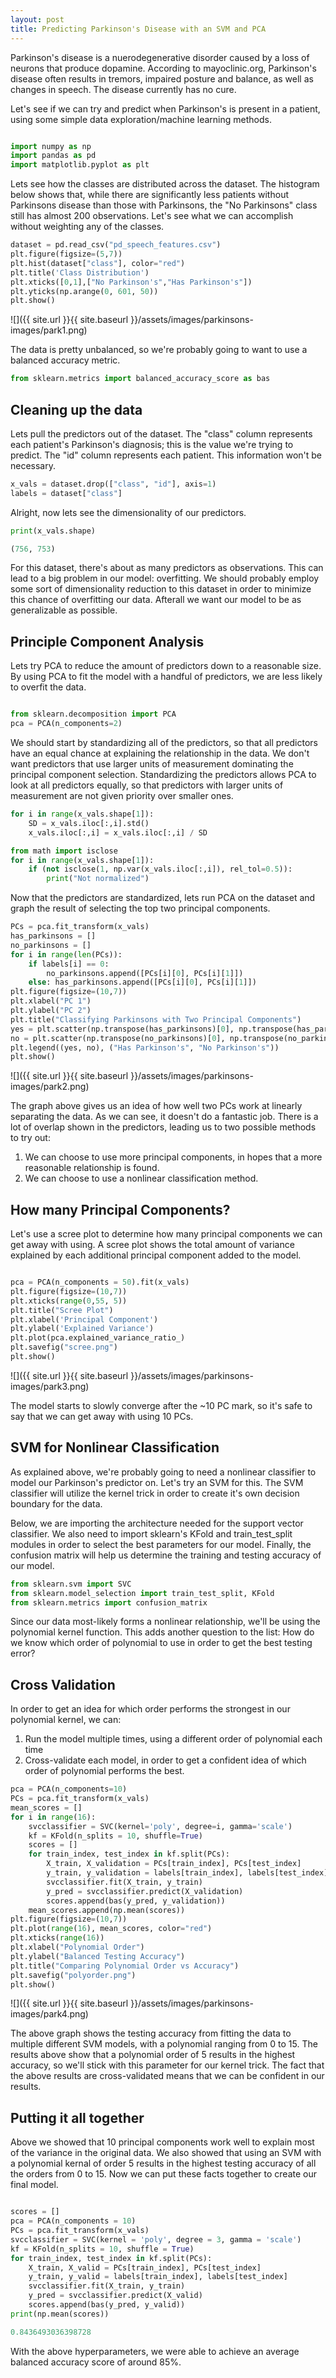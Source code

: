 ```yaml
---
layout: post
title: Predicting Parkinson's Disease with an SVM and PCA
---
```


Parkinson's disease is a nuerodegenerative disorder caused by a loss of neurons that produce dopamine. According to mayoclinic.org, Parkinson's disease often results in tremors, impaired posture and balance, as well as changes in speech. The disease currently has no cure.

Let's see if we can try and predict when Parkinson's is present in a patient, using some simple data exploration/machine learning methods.

```python

import numpy as np
import pandas as pd
import matplotlib.pyplot as plt
```
Lets see how the classes are distributed across the dataset. The histogram below shows that, while there are significantly less patients without Parkinsons disease than those with Parkinsons, the "No Parkinsons" class still has almost 200 observations. Let's see what we can accomplish without weighting any of the classes.

```python
dataset = pd.read_csv("pd_speech_features.csv")
plt.figure(figsize=(5,7))
plt.hist(dataset["class"], color="red")
plt.title('Class Distribution')
plt.xticks([0,1],["No Parkinson's","Has Parkinson's"])
plt.yticks(np.arange(0, 601, 50))
plt.show()
```

![]({{ site.url }}{{ site.baseurl }}/assets/images/parkinsons-images/park1.png)

The data is pretty unbalanced, so we're probably going to want to use a balanced accuracy metric. 


```python
from sklearn.metrics import balanced_accuracy_score as bas
```

## Cleaning up the data

Lets pull the predictors out of the dataset. The "class" column represents each patient's Parkinson's diagnosis; this is the value we're trying to predict. The "id" column represents each patient. This information won't be necessary.


```python
x_vals = dataset.drop(["class", "id"], axis=1)
labels = dataset["class"]
```

Alright, now lets see the dimensionality of our predictors.

```python
print(x_vals.shape)
```

```python
(756, 753)
```

For this dataset, there's about as many predictors as observations. This can lead to a big problem in our model: overfitting. We should probably employ some sort of dimensionality reduction to this dataset in order to minimize this chance of overfitting our data. Afterall we want our model to be as generalizable as possible.

## Principle Component Analysis


Lets try PCA to reduce the amount of predictors down to a reasonable size. By using PCA to fit the model with a handful of predictors, we are less likely to overfit the data.

```python

from sklearn.decomposition import PCA
pca = PCA(n_components=2)
```

We should start by standardizing all of the predictors, so that all predictors have an equal chance at explaining the relationship in the data. We don't want predictors that use larger units of measurement dominating the principal component selection. Standardizing the predictors allows PCA to look at all predictors equally, so that predictors with larger units of measurement are not given priority over smaller ones.

```python
for i in range(x_vals.shape[1]):
    SD = x_vals.iloc[:,i].std()
    x_vals.iloc[:,i] = x_vals.iloc[:,i] / SD

from math import isclose
for i in range(x_vals.shape[1]):
    if (not isclose(1, np.var(x_vals.iloc[:,i]), rel_tol=0.5)):
        print("Not normalized")
```

Now that the predictors are standardized, lets run PCA on the dataset and graph the result of selecting the top two principal components.

```python
PCs = pca.fit_transform(x_vals)
has_parkinsons = []
no_parkinsons = []
for i in range(len(PCs)):
    if labels[i] == 0:
        no_parkinsons.append([PCs[i][0], PCs[i][1]])
    else: has_parkinsons.append([PCs[i][0], PCs[i][1]])
plt.figure(figsize=(10,7))
plt.xlabel("PC 1")
plt.ylabel("PC 2")
plt.title("Classifying Parkinsons with Two Principal Components")
yes = plt.scatter(np.transpose(has_parkinsons)[0], np.transpose(has_parkinsons)[1], color = "red")
no = plt.scatter(np.transpose(no_parkinsons)[0], np.transpose(no_parkinsons)[1], color = "blue")
plt.legend((yes, no), ("Has Parkinson's", "No Parkinson's"))
plt.show()
```

![]({{ site.url }}{{ site.baseurl }}/assets/images/parkinsons-images/park2.png)


The graph above gives us an idea of how well two PCs work at linearly separating the data. As we can see, it doesn't do a fantastic job. There is a lot of overlap shown in the predictors, leading us to two possible methods to try out:

  1. We can choose to use more principal components, in hopes that a more reasonable relationship is found.
  2. We can choose to use a nonlinear classification method.

## How many Principal Components?


Let's use a scree plot to determine how many principal components we can get away with using. A scree plot shows the total amount of variance explained by each additional principal component added to the model.

```python

pca = PCA(n_components = 50).fit(x_vals)
plt.figure(figsize=(10,7))
plt.xticks(range(0,55, 5))
plt.title("Scree Plot")
plt.xlabel('Principal Component')
plt.ylabel('Explained Variance')
plt.plot(pca.explained_variance_ratio_)
plt.savefig("scree.png")
plt.show()
```

![]({{ site.url }}{{ site.baseurl }}/assets/images/parkinsons-images/park3.png)


The model starts to slowly converge after the ~10 PC mark, so it's safe to say that we can get away with using 10 PCs.

## SVM for Nonlinear Classification

As explained above, we're probably going to need a nonlinear classifier to model our Parkinson's predictor on. Let's try an SVM for this. The SVM classifier will utilize the kernel trick in order to create it's own decision boundary for the data.

Below, we are importing the architecture needed for the support vector classifier. We also need to import sklearn's KFold and train_test_split modules in order to select the best parameters for our model. Finally, the confusion matrix will help us determine the training and testing accuracy of our model.

```python
from sklearn.svm import SVC
from sklearn.model_selection import train_test_split, KFold
from sklearn.metrics import confusion_matrix
```

Since our data most-likely forms a nonlinear relationship, we'll be using the polynomial kernel function. This adds another question to the list: How do we know which order of polynomial to use in order to get the best testing error?

## Cross Validation

In order to get an idea for which order performs the strongest in our polynomial kernel, we can:

  1. Run the model multiple times, using a different order of polynomial each time
  2. Cross-validate each model, in order to get a confident idea of which order of polynomial performs the best.
  
```python
pca = PCA(n_components=10)
PCs = pca.fit_transform(x_vals)
mean_scores = []
for i in range(16):
    svcclassifier = SVC(kernel='poly', degree=i, gamma='scale')
    kf = KFold(n_splits = 10, shuffle=True)
    scores = []
    for train_index, test_index in kf.split(PCs):
        X_train, X_validation = PCs[train_index], PCs[test_index]
        y_train, y_validation = labels[train_index], labels[test_index]
        svcclassifier.fit(X_train, y_train)
        y_pred = svcclassifier.predict(X_validation)
        scores.append(bas(y_pred, y_validation))
    mean_scores.append(np.mean(scores))
plt.figure(figsize=(10,7))
plt.plot(range(16), mean_scores, color="red")
plt.xticks(range(16))
plt.xlabel("Polynomial Order")
plt.ylabel("Balanced Testing Accuracy")
plt.title("Comparing Polynomial Order vs Accuracy")
plt.savefig("polyorder.png")
plt.show()
```

![]({{ site.url }}{{ site.baseurl }}/assets/images/parkinsons-images/park4.png)


The above graph shows the testing accuracy from fitting the data to multiple different SVM models, with a polynomial ranging from 0 to 15. The results above show that a polynomial order of 5 results in the highest accuracy, so we'll stick with this parameter for our kernel trick. The fact that the above results are cross-validated means that we can be confident in our results.

## Putting it all together


Above we showed that 10 principal components work well to explain most of the variance in the original data. We also showed that using an SVM with a polynomial kernal of order 5 results in the highest testing accuracy of all the orders from 0 to 15. Now we can put these facts together to create our final model.

```python

scores = []
pca = PCA(n_components = 10)
PCs = pca.fit_transform(x_vals)
svcclassifier = SVC(kernel = 'poly', degree = 3, gamma = 'scale')
kf = KFold(n_splits = 10, shuffle = True)
for train_index, test_index in kf.split(PCs):
    X_train, X_valid = PCs[train_index], PCs[test_index]
    y_train, y_valid = labels[train_index], labels[test_index]
    svcclassifier.fit(X_train, y_train)
    y_pred = svcclassifier.predict(X_valid)
    scores.append(bas(y_pred, y_valid))
print(np.mean(scores))

```

```python
0.8436493036398728
```


With the above hyperparameters, we were able to achieve an average balanced accuracy score of around 85%.

